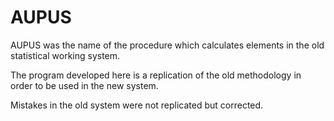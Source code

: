 # AUPUS

AUPUS was the name of the procedure which calculates elements in the
old statistical working system.

The program developed here is a replication of the old methodology in
order to be used in the new system.

Mistakes in the old system were not replicated but corrected.

